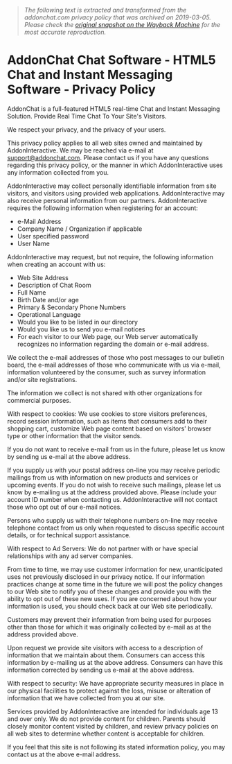 > *The following text is extracted and transformed from the addonchat.com privacy policy that was archived on 2019-03-05. Please check the [original snapshot on the Wayback Machine](https://web.archive.org/web/20190305151601id_/http%3A//www.addonchat.com/privacy.html) for the most accurate reproduction.*

# AddonChat Chat Software - HTML5 Chat and Instant Messaging Software - Privacy Policy

AddonChat is a full-featured HTML5 real-time Chat and Instant Messaging Solution. Provide Real Time Chat To Your Site's Visitors. 

We respect your privacy, and the privacy of your users. 

This privacy policy applies to all web sites owned and maintained by AddonInteractive. We may be reached via e-mail at [support@addonchat.com](mailto:support@addonchat.com). Please contact us if you have any questions regarding this privacy policy, or the manner in which AddonInteractive uses any information collected from you. 

AddonInteractive may collect personally identifiable information from site visitors, and visitors using provided web applications. AddonInteractive may also receive personal information from our partners. AddonInteractive requires the following information when registering for an account: 

  * e-Mail Address
  * Company Name / Organization if applicable
  * User specified password
  * User Name



AddonInteractive may request, but not require, the following information when creating an account with us: 

  * Web Site Address
  * Description of Chat Room
  * Full Name
  * Birth Date and/or age
  * Primary & Secondary Phone Numbers
  * Operational Language
  * Would you like to be listed in our directory
  * Would you like us to send you e-mail notices
  * For each visitor to our Web page, our Web server automatically recognizes no information regarding the domain or e-mail address.



We collect the e-mail addresses of those who post messages to our bulletin board, the e-mail addresses of those who communicate with us via e-mail, information volunteered by the consumer, such as survey information and/or site registrations. 

The information we collect is not shared with other organizations for commercial purposes. 

With respect to cookies: We use cookies to store visitors preferences, record session information, such as items that consumers add to their shopping cart, customize Web page content based on visitors' browser type or other information that the visitor sends. 

If you do not want to receive e-mail from us in the future, please let us know by sending us e-mail at the above address. 

If you supply us with your postal address on-line you may receive periodic mailings from us with information on new products and services or upcoming events. If you do not wish to receive such mailings, please let us know by e-mailing us at the address provided above. Please include your account ID number when contacting us. AddonInteractive will not contact those who opt out of our e-mail notices. 

Persons who supply us with their telephone numbers on-line may receive telephone contact from us only when requested to discuss specific account details, or for technical support assistance. 

With respect to Ad Servers: We do not partner with or have special relationships with any ad server companies. 

From time to time, we may use customer information for new, unanticipated uses not previously disclosed in our privacy notice. If our information practices change at some time in the future we will post the policy changes to our Web site to notify you of these changes and provide you with the ability to opt out of these new uses. If you are concerned about how your information is used, you should check back at our Web site periodically. 

Customers may prevent their information from being used for purposes other than those for which it was originally collected by e-mail as at the address provided above. 

Upon request we provide site visitors with access to a description of information that we maintain about them. Consumers can access this information by e-mailing us at the above address. Consumers can have this information corrected by sending us e-mail at the above address. 

With respect to security: We have appropriate security measures in place in our physical facilities to protect against the loss, misuse or alteration of information that we have collected from you at our site. 

Services provided by AddonInteractive are intended for individuals age 13 and over only. We do not provide content for children. Parents should closely monitor content visited by children, and review privacy policies on all web sites to determine whether content is acceptable for children. 

If you feel that this site is not following its stated information policy, you may contact us at the above e-mail address. 
